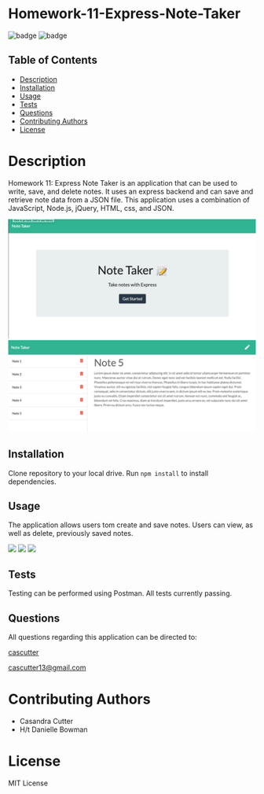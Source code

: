 # Homework-11-Express-Note-Taker
![badge](https://img.shields.io/badge/license-MIT-orange)
![badge](https://img.shields.io/badge/build-passing-brightgreen)
    
## Table of Contents
* [Description](#description)
* [Installation](#installation)
* [Usage](#usage)
* [Tests](#test)
* [Questions](#questions)
* [Contributing Authors](#contributors)
* [License](#license)
    
# Description
Homework 11: Express Note Taker is an application that can be used to write, save, and delete notes. It uses an express backend and can save and retrieve note data from a JSON file. This application uses a combination of JavaScript, Node.js, jQuery, HTML, css, and JSON.

<img src="public/assets/Note-Taker-2.png">
<img src="public/assets/Note-Taker-1.png">
    
## Installation
Clone repository to your local drive. Run ```npm install``` to install dependencies.
    
## Usage
The application allows users tom create and save notes. Users can view, as well as delete, previously saved notes.

<img src="https://media.giphy.com/media/vAVVxrVm2C787zJPu1/giphy.gif">
<img src="https://media.giphy.com/media/uvTTuo8bsStKqdI7jc/giphy.gif">
<img src="https://media.giphy.com/media/f0Wmw35MU2vZo32P2T/giphy.gif">
          
## Tests
Testing can be performed using Postman. All tests currently passing.
            
## Questions
All questions regarding this application can be directed to: 
 
<a href="https://github.com/cascutter">cascutter</a> 

<a href="mailto:cascutter13@gmail.com">cascutter13@gmail.com</a>
    
# Contributing Authors
* Casandra Cutter 
* H/t Danielle Bowman
    
# License
MIT License